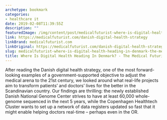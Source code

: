```yaml
---
archetype: bookmark
categories:
- healthcare it
date: 2019-02-08T11:39:55Z
description: ""
featuredImage: /img/content/post/medicalfuturist-where-is-digital-health-heading-in-denmark-the-medical-futurist.jpg
link: https://medicalfuturist.com/danish-digital-health-strategy
linkBrand: medicalfuturist.com
linkOriginal: https://medicalfuturist.com/danish-digital-health-strategy
slug: medicalfuturist-where-is-digital-health-heading-in-denmark-the-medical-futurist
title: Where Is Digital Health Heading In Denmark? - The Medical Futurist
---
```

After reading the Danish digital health strategy, one of the most forward-looking examples of a government-supported objective to adjust the medical arena to the 21st century, we looked around what real-life projects aim to transform patients’ and doctors’ lives for the better in the Scandinavian country. Our findings are thrilling: the newly established Danish National Genome Center strives to have at least 60,000 whole-genome sequenced in the next 5 years, while the Copenhagen Healthtech Cluster wants to set up a network of data registers updated so fast that it might enable helping doctors real-time – perhaps even in the OR.

